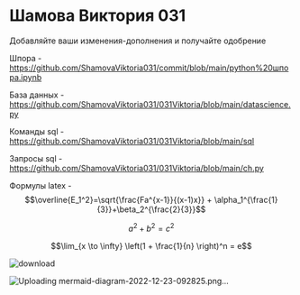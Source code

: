 # Шамова Виктория 031
Добавляйте ваши изменения-дополнения и получайте одобрение

 Шпора - https://github.com/ShamovaViktoria031/commit/blob/main/python%20шпора.ipynb

База данных - https://github.com/ShamovaViktoria031/031Viktoria/blob/main/datascience.py

Команды sql - https://github.com/ShamovaViktoria031/031Viktoria/blob/main/sql

Запросы sql - https://github.com/ShamovaViktoria031/031Viktoria/blob/main/ch.py

Формулы latex  - $$\overline{E_1^2}=\sqrt{\frac{Fa^{x-1}}{(x-1)x}} + \alpha_1^{\frac{1}{3}}+\beta_2^{\frac{2}{3}}$$ 

$$a^2 + b^2 = c^2$$

$$\lim_{x \to \infty} \left(1 + \frac{1}{n} \right)^n = e$$

![download](https://user-images.githubusercontent.com/115200474/201253922-07453c7e-ea0d-472f-86d5-5f9186e2f2a5.png)

![Uploading mermaid-diagram-2022-12-23-092825.png…]()
